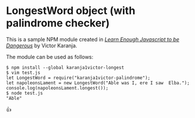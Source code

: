 # LongestWord object (with palindrome checker)

This is a sample NPM module created in [*Learn Enough Javascript to be Dangerous*](https://www.learnenough.com/course/javascript) by Victor Karanja.

The module can be used as follows:

```
$ npm install --global karanja1victor-longest
$ vim test.js
let LongestWord = require("karanja1victor-palindrome");
let napoleonsLament = new LongestWord("Able was I, ere I saw  Elba.");
console.log(napoleonsLament.longest());
$ node test.js
"Able"
```
:+1:
